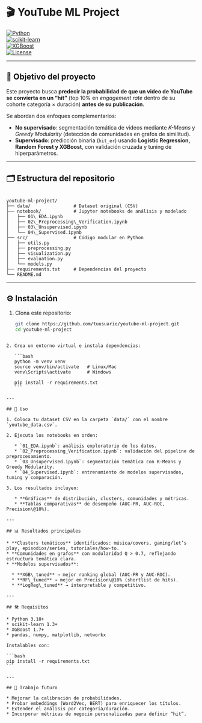 # 🎬 YouTube ML Project  
[![Python](https://img.shields.io/badge/Python-3.10+-blue.svg)](https://www.python.org/)  
[![scikit-learn](https://img.shields.io/badge/scikit--learn-1.3+-orange.svg)](https://scikit-learn.org/)  
[![XGBoost](https://img.shields.io/badge/XGBoost-1.7+-green.svg)](https://xgboost.readthedocs.io/)  
[![License](https://img.shields.io/badge/license-MIT-lightgrey.svg)](LICENSE)  

---

## 📌 Objetivo del proyecto
Este proyecto busca **predecir la probabilidad de que un video de YouTube se convierta en un “hit”** (top 10% en *engagement rate* dentro de su cohorte categoría × duración) **antes de su publicación**.  

Se abordan dos enfoques complementarios:  
- **No supervisado**: segmentación temática de videos mediante *K-Means* y *Greedy Modularity* (detección de comunidades en grafos de similitud).  
- **Supervisado**: predicción binaria (`hit_er`) usando **Logistic Regression, Random Forest y XGBoost**, con validación cruzada y tuning de hiperparámetros.  

---

## 🗂️ Estructura del repositorio
```

youtube-ml-project/
├── data/                # Dataset original (CSV)
├── notebook/            # Jupyter notebooks de análisis y modelado
│   ├── 01\_EDA.ipynb
│   ├── 02\_Preprocessing\_Verification.ipynb
│   ├── 03\_Unsupervised.ipynb
│   └── 04\_Supervised.ipynb
├── src/                 # Código modular en Python
│   ├── utils.py
│   ├── preprocessing.py
│   ├── visualization.py
│   ├── evaluation.py
│   └── models.py
├── requirements.txt     # Dependencias del proyecto
└── README.md

````

---

## ⚙️ Instalación
1. Clona este repositorio:
   ```bash
   git clone https://github.com/tuusuario/youtube-ml-project.git
   cd youtube-ml-project
````

2. Crea un entorno virtual e instala dependencias:

   ```bash
   python -m venv venv
   source venv/bin/activate   # Linux/Mac
   venv\Scripts\activate      # Windows

   pip install -r requirements.txt
   ```

---

## 🚀 Uso

1. Coloca tu dataset CSV en la carpeta `data/` con el nombre `youtube_data.csv`.

2. Ejecuta los notebooks en orden:

   * `01_EDA.ipynb`: análisis exploratorio de los datos.
   * `02_Preprocessing_Verification.ipynb`: validación del pipeline de preprocesamiento.
   * `03_Unsupervised.ipynb`: segmentación temática con K-Means y Greedy Modularity.
   * `04_Supervised.ipynb`: entrenamiento de modelos supervisados, tuning y comparación.

3. Los resultados incluyen:

   * **Gráficas** de distribución, clusters, comunidades y métricas.
   * **Tablas comparativas** de desempeño (AUC-PR, AUC-ROC, Precision\@10%).

---

## 📊 Resultados principales

* **Clusters temáticos** identificados: música/covers, gaming/let’s play, episodios/series, tutoriales/how-to.
* **Comunidades en grafos** con modularidad Q > 0.7, reflejando estructura temática clara.
* **Modelos supervisados**:

  * **XGB\_tuned** → mejor ranking global (AUC-PR y AUC-ROC).
  * **RF\_tuned** → mejor en Precision\@10% (shortlist de hits).
  * **LogReg\_tuned** → interpretable y competitivo.

---

## 🛠️ Requisitos

* Python 3.10+
* scikit-learn 1.3+
* XGBoost 1.7+
* pandas, numpy, matplotlib, networkx

Instalables con:

```bash
pip install -r requirements.txt
```

---

## 📌 Trabajo futuro

* Mejorar la calibración de probabilidades.
* Probar embeddings (Word2Vec, BERT) para enriquecer los títulos.
* Extender el análisis por categoría/duración.
* Incorporar métricas de negocio personalizadas para definir “hit”.